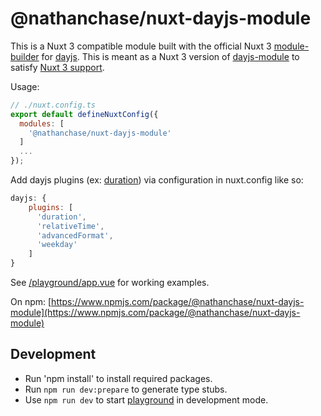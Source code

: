 # @nathanchase/nuxt-dayjs-module

This is a Nuxt 3 compatible module built with the official Nuxt 3 [module-builder](https://github.com/nuxt/module-builder) for [dayjs](https://github.com/iamkun/dayjs/). This is meant as a Nuxt 3 version of [dayjs-module](https://github.com/nuxt-community/dayjs-module) to satisfy [Nuxt 3 support](https://github.com/nuxt-community/dayjs-module/issues/376).

Usage:
```js
// ./nuxt.config.ts
export default defineNuxtConfig({
  modules: [
    '@nathanchase/nuxt-dayjs-module'
  ]
  ...
});
```

Add dayjs plugins (ex: [duration](https://day.js.org/docs/en/plugin/duration)) via configuration in nuxt.config like so:
```js
dayjs: {
    plugins: [
      'duration',
      'relativeTime',
      'advancedFormat',
      'weekday'
    ]
}
```

See [/playground/app.vue](https://github.com/nathanchase/dayjs/blob/master/playground/app.vue) for working examples.

On npm: [https://www.npmjs.com/package/@nathanchase/nuxt-dayjs-module](https://www.npmjs.com/package/@nathanchase/nuxt-dayjs-module)

## Development

- Run 'npm install' to install required packages.
- Run `npm run dev:prepare` to generate type stubs.
- Use `npm run dev` to start [playground](./playground) in development mode.
```
